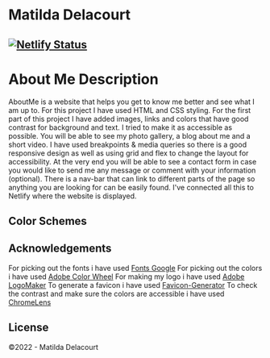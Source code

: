 # Matilda Delacourt

## [![Netlify Status](https://api.netlify.com/api/v1/badges/b0194c27-3cc3-4586-a619-3357c2b5a20e/deploy-status)](https://app.netlify.com/sites/about-me-matilda-delacourt/deploys)

# About Me Description
AboutMe is a website that helps you get to know me better and see what I am up to.
For this project I have used HTML and CSS styling. 
For the first part of this project I have added images, links and colors that have good contrast for background and text. I tried to make it as accessible as possible. 
You will be able to see my photo gallery, a blog about me and a short video.
I have used breakpoints & media queries so there is a good responsive design as well as using grid and flex to change the layout for accessibility.
At the very end you will be able to see a contact form in case you would like to send me any message or comment with your information (optional).
There is a nav-bar that can link to different parts of the page so anything you are looking for can be easily found.
I've connected all this to Netlify where the website is displayed.

## Color Schemes




## Acknowledgements

For picking out the fonts i have used [Fonts Google](https://fonts.google.com)
For picking out the colors i have used [Adobe Color Wheel](https://color.adobe.com/create/color-wheel)
For making my logo i have used [Adobe LogoMaker](https://express.adobe.com/express-apps/logomaker/)
To generate a favicon i have used [Favicon-Generator](https://www.favicon-generator.org)
To check the contrast and make sure the colors are accessible i have used [ChromeLens](https://chrome.google.com/webstore/detail/chromelens/idikgljglpfilbhaboonnpnnincjhjkd?hl=en)


## License
©2022 - Matilda Delacourt
